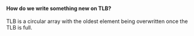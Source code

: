 #### How do we write something new on TLB?

TLB is a circular array with the oldest element being overwritten once the TLB is full.

